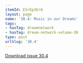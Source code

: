 ```yaml
---
itemId: ESrEp3ErA
layout: page
name: '30.4: Music in our Dreams'
tags:
- hasTag: dreamnetwork
- hasTag: dream-network-volume-30
type: post
urlSlug: '30.4'
---
```

<a href="files/pdfs/Volume_30/30.4_music.pdf" download="">Download issue 30.4</a>